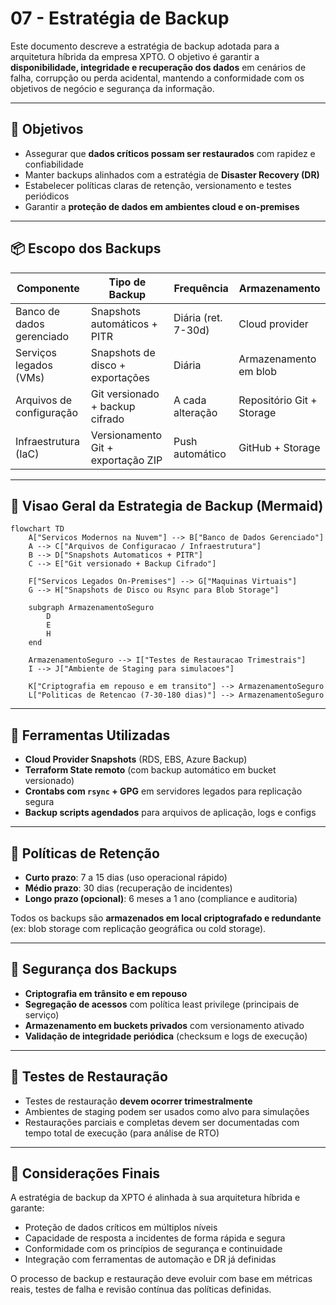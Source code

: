 # 07 - Estratégia de Backup

Este documento descreve a estratégia de backup adotada para a arquitetura híbrida da empresa XPTO. O objetivo é garantir a **disponibilidade, integridade e recuperação dos dados** em cenários de falha, corrupção ou perda acidental, mantendo a conformidade com os objetivos de negócio e segurança da informação.

---

## 🎯 Objetivos

- Assegurar que **dados críticos possam ser restaurados** com rapidez e confiabilidade
- Manter backups alinhados com a estratégia de **Disaster Recovery (DR)**
- Estabelecer políticas claras de retenção, versionamento e testes periódicos
- Garantir a **proteção de dados em ambientes cloud e on-premises**

---

## 📦 Escopo dos Backups

| Componente                | Tipo de Backup                     | Frequência          | Armazenamento             |
| ------------------------- | ---------------------------------- | ------------------- | ------------------------- |
| Banco de dados gerenciado | Snapshots automáticos + PITR       | Diária (ret. 7-30d) | Cloud provider            |
| Serviços legados (VMs)    | Snapshots de disco + exportações   | Diária              | Armazenamento em blob     |
| Arquivos de configuração  | Git versionado + backup cifrado    | A cada alteração    | Repositório Git + Storage |
| Infraestrutura (IaC)      | Versionamento Git + exportação ZIP | Push automático     | GitHub + Storage          |

---

## 💾 Visao Geral da Estrategia de Backup (Mermaid)

```mermaid
flowchart TD
    A["Servicos Modernos na Nuvem"] --> B["Banco de Dados Gerenciado"]
    A --> C["Arquivos de Configuracao / Infraestrutura"]
    B --> D["Snapshots Automaticos + PITR"]
    C --> E["Git versionado + Backup Cifrado"]

    F["Servicos Legados On-Premises"] --> G["Maquinas Virtuais"]
    G --> H["Snapshots de Disco ou Rsync para Blob Storage"]

    subgraph ArmazenamentoSeguro
        D
        E
        H
    end

    ArmazenamentoSeguro --> I["Testes de Restauracao Trimestrais"]
    I --> J["Ambiente de Staging para simulacoes"]

    K["Criptografia em repouso e em transito"] --> ArmazenamentoSeguro
    L["Politicas de Retencao (7-30-180 dias)"] --> ArmazenamentoSeguro
```

---

## 🧰 Ferramentas Utilizadas

- **Cloud Provider Snapshots** (RDS, EBS, Azure Backup)
- **Terraform State remoto** (com backup automático em bucket versionado)
- **Crontabs com `rsync` + GPG** em servidores legados para replicação segura
- **Backup scripts agendados** para arquivos de aplicação, logs e configs

---

## 🛑 Políticas de Retenção

- **Curto prazo**: 7 a 15 dias (uso operacional rápido)
- **Médio prazo**: 30 dias (recuperação de incidentes)
- **Longo prazo (opcional)**: 6 meses a 1 ano (compliance e auditoria)

Todos os backups são **armazenados em local criptografado e redundante** (ex: blob storage com replicação geográfica ou cold storage).

---

## 🔐 Segurança dos Backups

- **Criptografia em trânsito e em repouso**
- **Segregação de acessos** com política least privilege (principais de serviço)
- **Armazenamento em buckets privados** com versionamento ativado
- **Validação de integridade periódica** (checksum e logs de execução)

---

## 🧪 Testes de Restauração

- Testes de restauração **devem ocorrer trimestralmente**
- Ambientes de staging podem ser usados como alvo para simulações
- Restaurações parciais e completas devem ser documentadas com tempo total de execução (para análise de RTO)

---

## 🧠 Considerações Finais

A estratégia de backup da XPTO é alinhada à sua arquitetura híbrida e garante:

- Proteção de dados críticos em múltiplos níveis
- Capacidade de resposta a incidentes de forma rápida e segura
- Conformidade com os princípios de segurança e continuidade
- Integração com ferramentas de automação e DR já definidas

O processo de backup e restauração deve evoluir com base em métricas reais, testes de falha e revisão contínua das políticas definidas.
